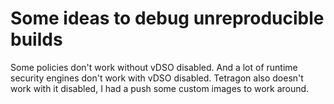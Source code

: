 # Some ideas to debug unreproducible builds

Some policies don't work without vDSO disabled. And a lot of runtime security engines don't work with vDSO disabled. Tetragon also doesn't work with it disabled, I had a push some custom images to work around. 
